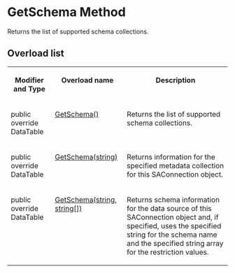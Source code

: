 <!-- loio3c11f8746c5f1014ad96e69cb8320354 -->

# GetSchema Method

Returns the list of supported schema collections.



## Overload list


<table>
<tr>
<th valign="top">

Modifier and Type



</th>
<th valign="top">

Overload name



</th>
<th valign="top">

Description



</th>
</tr>
<tr>
<td valign="top">

public override DataTable



</td>
<td valign="top">

 [GetSchema\(\)](getschema-method-3c11e13.md) 



</td>
<td valign="top">

Returns the list of supported schema collections.



</td>
</tr>
<tr>
<td valign="top">

public override DataTable



</td>
<td valign="top">

 [GetSchema\(string\)](getschema-string-method-3c11e8d.md) 



</td>
<td valign="top">

Returns information for the specified metadata collection for this SAConnection object.



</td>
</tr>
<tr>
<td valign="top">

public override DataTable



</td>
<td valign="top">

 [GetSchema\(string, string\[\]\)](getschema-string-string-method-3c11f0f.md) 



</td>
<td valign="top">

Returns schema information for the data source of this SAConnection object and, if specified, uses the specified string for the schema name and the specified string array for the restriction values.



</td>
</tr>
</table>

